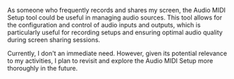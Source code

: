 As someone who frequently records and shares my screen, the Audio MIDI Setup tool could be useful in managing audio sources. This tool allows for the configuration and control of audio inputs and outputs, which is particularly useful for recording setups and ensuring optimal audio quality during screen sharing sessions.

Currently, I don't an immediate need. However, given its potential relevance to my activities, I plan to revisit and explore the Audio MIDI Setup more thoroughly in the future. 
